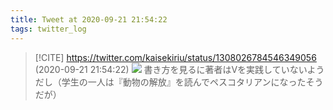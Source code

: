 ```yaml
---
title: Tweet at 2020-09-21 21:54:22
tags: twitter_log
---
```


> [!CITE] https://twitter.com/kaisekiriu/status/1308026784546349056 (2020-09-21 21:54:22)
> ![](https://twitter.com/kaisekiriu/status/1308026784546349056)
> 書き方を見るに著者はVを実践していないようだし（学生の一人は『動物の解放』を読んでペスコタリアンになったそうだが）
